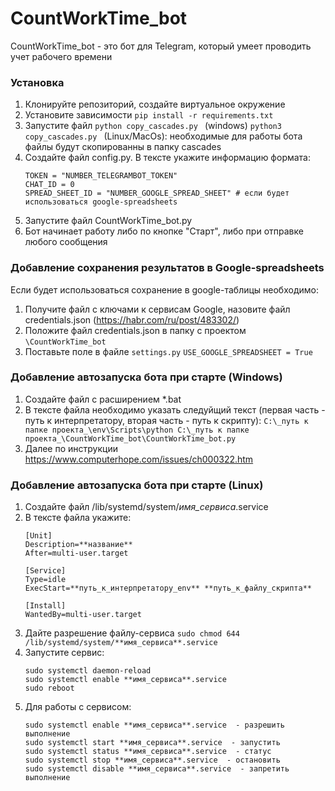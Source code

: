 # CountWorkTime_bot
CountWorkTime_bot - это бот для Telegram, который умеет проводить учет рабочего времени

### Установка

1. Клонируйте репозиторий, создайте виртуальное окружение
2. Установите зависимости `pip install -r requirements.txt`
3. Запустите файл 
    ```python copy_cascades.py ``` (windows)
    ```python3 copy_cascades.py ``` (Linux/MacOs):
необходимые для работы бота файлы будут скопированны в папку cascades
4. Создайте файл config.py. В тексте укажите информацию формата:
    ```
    TOKEN = "NUMBER_TELEGRAMBOT_TOKEN"
    CHAT_ID = 0
    SPREAD_SHEET_ID = "NUMBER_GOOGLE_SPREAD_SHEET" # если будет использоваться google-spreadsheets
   ```
5. Запустите файл CountWorkTime_bot.py
6. Бот начинает работу либо по кнопке "Старт", либо при отправке любого сообщения
  
### Добавление сохранения результатов в Google-spreadsheets   
Если будет использоваться сохранение в google-таблицы необходимо:
1. Получите файл с ключами к сервисам Google, назовите файл credentials.json (<https://habr.com/ru/post/483302/>)
2. Положите файл credentials.json в папку с проектом ```\CountWorkTime_bot```
3. Поставьте поле в файле ```settings.py``` ```USE_GOOGLE_SPREADSHEET = True```

### Добавление автозапуска бота при старте (Windows)
1. Создайте файл с расширением *.bat 
2. В тексте файла необходимо указать следуйщий текст (первая часть - путь к интерпретатору, вторая часть - путь к скрипту):
    ```C:\_путь к папке проекта_\env\Scripts\python C:\_путь к папке проекта_\CountWorkTime_bot\CountWorkTime_bot.py```
3. Далее по инструкции <https://www.computerhope.com/issues/ch000322.htm>

### Добавление автозапуска бота при старте (Linux)
1. Создайте файл /lib/systemd/system/_имя_сервиса_.service
2. В тексте файла укажите:
    ```
    [Unit]
    Description=**название**
    After=multi-user.target
    
    [Service]
    Type=idle
    ExecStart=**путь_к_интерпретатору_env** **путь_к_файлу_скрипта**
    
    [Install]
    WantedBy=multi-user.target
    ```
3. Дайте разрешение файлу-сервиса
    ```sudo chmod 644 /lib/systemd/system/**имя_сервиса**.service```
4. Запустите сервис:
   ```
   sudo systemctl daemon-reload
   sudo systemctl enable **имя_сервиса**.service
   sudo reboot
   ```
5. Для работы с сервисом:
   ```
   sudo systemctl enable **имя_сервиса**.service  - разрешить выполнение
   sudo systemctl start **имя_сервиса**.service  - запустить
   sudo systemctl status **имя_сервиса**.service  - статус
   sudo systemctl stop **имя_сервиса**.service  - остановить
   sudo systemctl disable **имя_сервиса**.service  - запретить выполнение
   ```